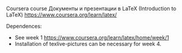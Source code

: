 Coursera course Документы и презентации в LaTeX (Introduction to LaTeX) https://www.coursera.org/learn/latex/

Dependences:
* See week 1 https://www.coursera.org/learn/latex/home/week/1
* Installation of texlive-pictures can be necessary for week 4.